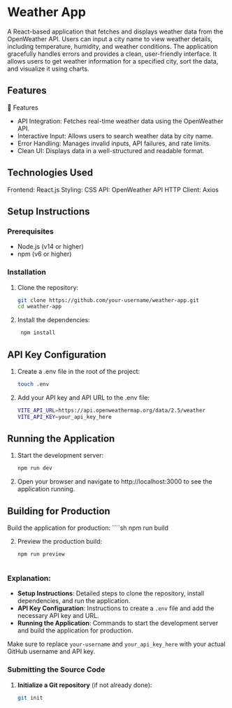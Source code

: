 # Weather App

A React-based application that fetches and displays weather data from the OpenWeather API. Users can input a city name to view weather details, including temperature, humidity, and weather conditions. The application gracefully handles errors and provides a clean, user-friendly interface.
 It allows users to get weather information for a specified city, sort the data, and visualize it using charts.

## Features

🚀 Features
- API Integration: Fetches real-time weather data using the OpenWeather API.
- Interactive Input: Allows users to search weather data by city name.
- Error Handling: Manages invalid inputs, API failures, and rate limits.
- Clean UI: Displays data in a well-structured and readable format.


## Technologies Used
Frontend: React.js
Styling: CSS
API: OpenWeather API
HTTP Client: Axios

## Setup Instructions

### Prerequisites

- Node.js (v14 or higher)
- npm (v6 or higher)

### Installation

1. Clone the repository:

   ```sh
   git clone https://github.com/your-username/weather-app.git
   cd weather-app

2. Install the dependencies:
   ```sh
    npm install

## API Key Configuration
1. Create a .env file in the root of the project:

    ```sh
    touch .env

2. Add your API key and API URL to the .env file:

    ```sh
    VITE_API_URL=https://api.openweathermap.org/data/2.5/weather
    VITE_API_KEY=your_api_key_here

## Running the Application
1. Start the development server:
    ```sh
    npm run dev

2. Open your browser and navigate to http://localhost:3000 to see the application running.

## Building for Production
Build the application for production:
    ````sh
        npm run build

2. Preview the production build:
    ```sh
    npm run preview



### Explanation:

- **Setup Instructions**: Detailed steps to clone the repository, install dependencies, and run the application.
- **API Key Configuration**: Instructions to create a `.env` file and add the necessary API key and URL.
- **Running the Application**: Commands to start the development server and build the application for production.

Make sure to replace `your-username` and `your_api_key_here` with your actual GitHub username and API key.

### Submitting the Source Code

1. **Initialize a Git repository** (if not already done):

   ```sh
   git init